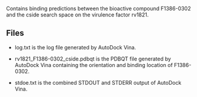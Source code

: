 Contains binding predictions between the bioactive compound F1386-0302 and the cside search space on the virulence factor rv1821.

## Files

- log.txt is the log file generated by AutoDock Vina.

- rv1821_F1386-0302_cside.pdbqt is the PDBQT file generated by AutoDock Vina containing the orientation and binding location of F1386-0302.

- stdoe.txt is the combined STDOUT and STDERR output of AutoDock Vina.

